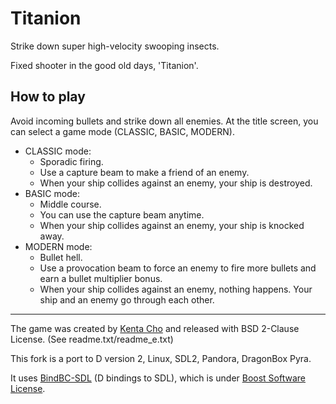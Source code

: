 # Titanion

Strike down super high-velocity swooping insects.

Fixed shooter in the good old days, 'Titanion'.

## How to play

Avoid incoming bullets and strike down all enemies. At the title screen, you can select a game mode (CLASSIC, BASIC, MODERN).

- CLASSIC mode:
  - Sporadic firing.
  - Use a capture beam to make a friend of an enemy.
  - When your ship collides against an enemy, your ship is destroyed.
- BASIC mode:
  - Middle course.
  - You can use the capture beam anytime.
  - When your ship collides against an enemy, your ship is knocked away.
- MODERN mode:
  - Bullet hell.
  - Use a provocation beam to force an enemy to fire more bullets and earn a bullet multiplier bonus.
  - When your ship collides against an enemy, nothing happens. Your ship and an enemy go through each other.

<hr/>

The game was created by [Kenta Cho](https://www.asahi-net.or.jp/~cs8k-cyu/windows/ttn_e.html "Kenta Cho - Titanion") and released with BSD 2-Clause License. (See readme.txt/readme_e.txt)

This fork is a port to D version 2, Linux, SDL2, Pandora, DragonBox Pyra.

It uses [BindBC-SDL](https://github.com/BindBC/bindbc-sdl "BindBC-SDL") (D bindings to SDL), which is under [Boost Software License](https://www.boost.org/LICENSE_1_0.txt "Boost Software License").
